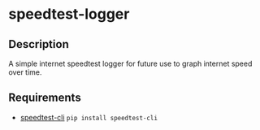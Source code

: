 # speedtest-logger
## Description
A simple internet speedtest logger for future use to graph internet speed over time.

## Requirements
- [speedtest-cli](https://github.com/sivel/speedtest-cli)  `pip install speedtest-cli`

